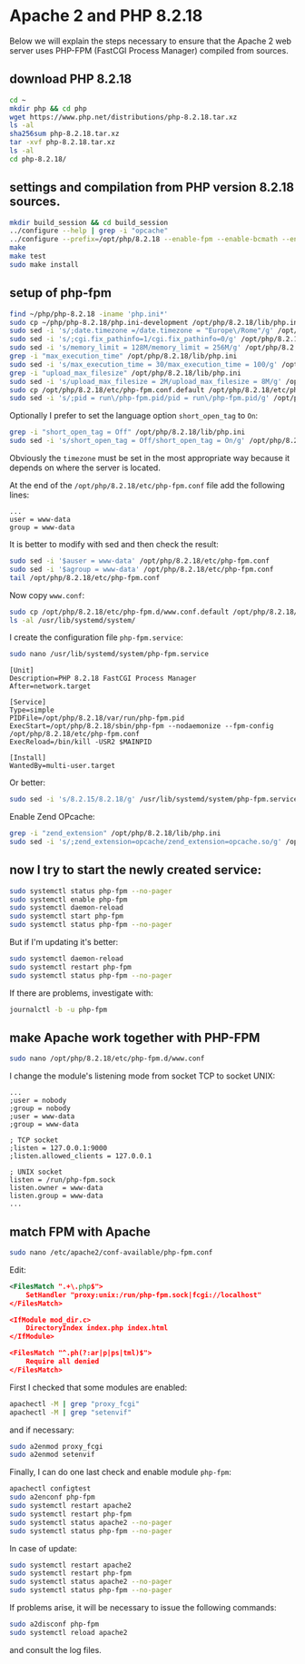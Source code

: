 # Apache 2 and PHP 8.2.18

Below we will explain the steps necessary to ensure that the Apache 2 web server uses PHP-FPM (FastCGI Process Manager) compiled from sources.

## download PHP 8.2.18

```bash
cd ~
mkdir php && cd php
wget https://www.php.net/distributions/php-8.2.18.tar.xz
ls -al
sha256sum php-8.2.18.tar.xz
tar -xvf php-8.2.18.tar.xz
ls -al
cd php-8.2.18/
```

## settings and compilation from PHP version 8.2.18 sources.

```bash
mkdir build_session && cd build_session
../configure --help | grep -i "opcache"
../configure --prefix=/opt/php/8.2.18 --enable-fpm --enable-bcmath --enable-opcache --enable-ftp --with-openssl --disable-cgi --enable-mbstring --with-curl --with-mysqli --with-pdo-mysql --enable-intl --with-zlib --with-bz2 --enable-gd --with-jpeg --with-gettext --with-gmp --with-xsl --enable-zts --enable-gcov --enable-debug
make
make test
sudo make install
```

## setup of php-fpm

```bash
find ~/php/php-8.2.18 -iname 'php.ini*'
sudo cp ~/php/php-8.2.18/php.ini-development /opt/php/8.2.18/lib/php.ini
sudo sed -i 's/;date.timezone =/date.timezone = "Europe\/Rome"/g' /opt/php/8.2.18/lib/php.ini
sudo sed -i 's/;cgi.fix_pathinfo=1/cgi.fix_pathinfo=0/g' /opt/php/8.2.18/lib/php.ini
sudo sed -i 's/memory_limit = 128M/memory_limit = 256M/g' /opt/php/8.2.18/lib/php.ini
grep -i "max_execution_time" /opt/php/8.2.18/lib/php.ini
sudo sed -i 's/max_execution_time = 30/max_execution_time = 100/g' /opt/php/8.2.18/lib/php.ini
grep -i "upload_max_filesize" /opt/php/8.2.18/lib/php.ini
sudo sed -i 's/upload_max_filesize = 2M/upload_max_filesize = 8M/g' /opt/php/8.2.18/lib/php.ini
sudo cp /opt/php/8.2.18/etc/php-fpm.conf.default /opt/php/8.2.18/etc/php-fpm.conf
sudo sed -i 's/;pid = run\/php-fpm.pid/pid = run\/php-fpm.pid/g' /opt/php/8.2.18/etc/php-fpm.conf
```

Optionally I prefer to set the language option `short_open_tag` to `On`:

```bash
grep -i "short_open_tag = Off" /opt/php/8.2.18/lib/php.ini
sudo sed -i 's/short_open_tag = Off/short_open_tag = On/g' /opt/php/8.2.18/lib/php.ini
```

Obviously the `timezone` must be set in the most appropriate way because it depends on where the server is located.

At the end of the `/opt/php/8.2.18/etc/php-fpm.conf` file add the following lines:

```text
...
user = www-data
group = www-data
```

It is better to modify with sed and then check the result:

```bash
sudo sed -i '$auser = www-data' /opt/php/8.2.18/etc/php-fpm.conf
sudo sed -i '$agroup = www-data' /opt/php/8.2.18/etc/php-fpm.conf
tail /opt/php/8.2.18/etc/php-fpm.conf
```

Now copy `www.conf`:

```bash
sudo cp /opt/php/8.2.18/etc/php-fpm.d/www.conf.default /opt/php/8.2.18/etc/php-fpm.d/www.conf
ls -al /usr/lib/systemd/system/
```

I create the configuration file `php-fpm.service`:

```bash
sudo nano /usr/lib/systemd/system/php-fpm.service
```

```text
[Unit]
Description=PHP 8.2.18 FastCGI Process Manager
After=network.target

[Service]
Type=simple
PIDFile=/opt/php/8.2.18/var/run/php-fpm.pid
ExecStart=/opt/php/8.2.18/sbin/php-fpm --nodaemonize --fpm-config /opt/php/8.2.18/etc/php-fpm.conf
ExecReload=/bin/kill -USR2 $MAINPID

[Install]
WantedBy=multi-user.target
```

Or better:

```bash
sudo sed -i 's/8.2.15/8.2.18/g' /usr/lib/systemd/system/php-fpm.service
```

Enable Zend OPcache:

```bash
grep -i "zend_extension" /opt/php/8.2.18/lib/php.ini
sudo sed -i 's/;zend_extension=opcache/zend_extension=opcache.so/g' /opt/php/8.2.18/lib/php.ini
```

## now I try to start the newly created service:

```bash
sudo systemctl status php-fpm --no-pager
sudo systemctl enable php-fpm
sudo systemctl daemon-reload
sudo systemctl start php-fpm
sudo systemctl status php-fpm --no-pager
```

But if I'm updating it's better:

```bash
sudo systemctl daemon-reload
sudo systemctl restart php-fpm
sudo systemctl status php-fpm --no-pager
```

If there are problems, investigate with:

```bash
journalctl -b -u php-fpm
```

## make Apache work together with PHP-FPM

```bash
sudo nano /opt/php/8.2.18/etc/php-fpm.d/www.conf
```

I change the module's listening mode from socket TCP to socket UNIX:

```text
...
;user = nobody
;group = nobody
;user = www-data
;group = www-data

; TCP socket
;listen = 127.0.0.1:9000
;listen.allowed_clients = 127.0.0.1

; UNIX socket
listen = /run/php-fpm.sock
listen.owner = www-data
listen.group = www-data
...
```

## match FPM with Apache

```bash
sudo nano /etc/apache2/conf-available/php-fpm.conf
```

Edit:

```xml
<FilesMatch ".+\.php$">
    SetHandler "proxy:unix:/run/php-fpm.sock|fcgi://localhost"
</FilesMatch>

<IfModule mod_dir.c>
    DirectoryIndex index.php index.html
</IfModule>

<FilesMatch "^.ph(?:ar|p|ps|tml)$">
    Require all denied
</FilesMatch>
```

First I checked that some modules are enabled:

```bash
apachectl -M | grep "proxy_fcgi"
apachectl -M | grep "setenvif"
```

and if necessary:

```bash
sudo a2enmod proxy_fcgi
sudo a2enmod setenvif
```

Finally, I can do one last check and enable module `php-fpm`:

```bash
apachectl configtest
sudo a2enconf php-fpm
sudo systemctl restart apache2
sudo systemctl restart php-fpm
sudo systemctl status apache2 --no-pager
sudo systemctl status php-fpm --no-pager
```

In case of update:

```bash
sudo systemctl restart apache2
sudo systemctl restart php-fpm
sudo systemctl status apache2 --no-pager
sudo systemctl status php-fpm --no-pager
```

If problems arise, it will be necessary to issue the following commands: 

```bash
sudo a2disconf php-fpm
sudo systemctl reload apache2
```

and consult the log files.
